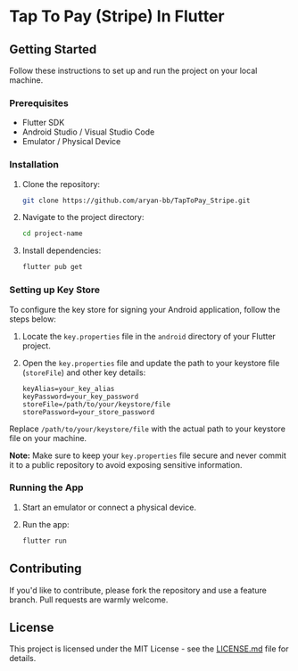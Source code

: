 # Tap To Pay (Stripe) In Flutter

## Getting Started

Follow these instructions to set up and run the project on your local machine.

### Prerequisites

- Flutter SDK
- Android Studio / Visual Studio Code
- Emulator / Physical Device

### Installation

1. Clone the repository:

    ```bash
    git clone https://github.com/aryan-bb/TapToPay_Stripe.git
    ```

2. Navigate to the project directory:

    ```bash
    cd project-name
    ```

3. Install dependencies:

    ```bash
    flutter pub get
    ```

### Setting up Key Store

To configure the key store for signing your Android application, follow the steps below:

1. Locate the `key.properties` file in the `android` directory of your Flutter project.

2. Open the `key.properties` file and update the path to your keystore file (`storeFile`) and other key details:

    ```properties
    keyAlias=your_key_alias
    keyPassword=your_key_password
    storeFile=/path/to/your/keystore/file
    storePassword=your_store_password
    ```

Replace `/path/to/your/keystore/file` with the actual path to your keystore file on your machine.

**Note:** Make sure to keep your `key.properties` file secure and never commit it to a public repository to avoid exposing sensitive information.

### Running the App

1. Start an emulator or connect a physical device.

2. Run the app:

    ```bash
    flutter run
    ```

## Contributing

If you'd like to contribute, please fork the repository and use a feature branch. Pull requests are warmly welcome.

## License

This project is licensed under the MIT License - see the [LICENSE.md](LICENSE.md) file for details.

